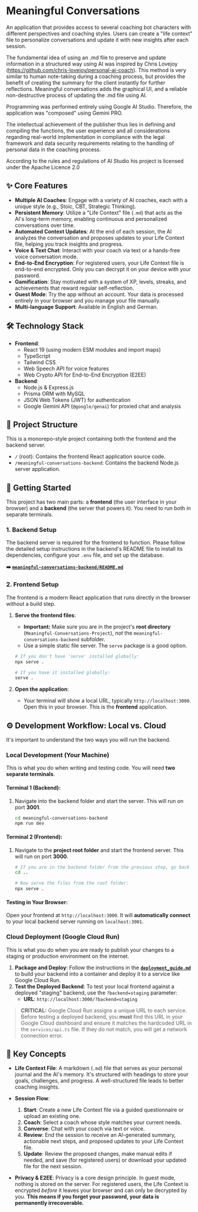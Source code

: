 # Meaningful Conversations

An application that provides access to several coaching bot characters with different perspectives and coaching styles. Users can create a "life context" file to personalize conversations and update it with new insights after each session.

The fundamental idea of using an .md file to preserve and update information in a structured way using AI was inspired by Chris Lovejoy (https://github.com/chris-lovejoy/personal-ai-coach). This method is very similar to human note-taking during a coaching process, but provides the benefit of creating the summary for the client instantly for further reflections. Meaningful conversations adds the graphical UI, and a reliable non-destructive process of updating the .md file using AI.

Programming was performed entirely using Google AI Studio. Therefore, the application was "composed" using Gemini PRO.

The intellectual achievement of the publisher thus lies in defining and compiling the functions, the user experience and all considerations regarding real-world implementation in compliance with the legal framework and data security requirements relating to the handling of personal data in the coaching process.

According to the rules and regulations of AI Studio his project is licensed under the Apache Licence 2.0

## ✨ Core Features

*   **Multiple AI Coaches**: Engage with a variety of AI coaches, each with a unique style (e.g., Stoic, CBT, Strategic Thinking).
*   **Persistent Memory**: Utilize a "Life Context" file (`.md`) that acts as the AI's long-term memory, enabling continuous and personalized conversations over time.
*   **Automated Context Updates**: At the end of each session, the AI analyzes the conversation and proposes updates to your Life Context file, helping you track insights and progress.
*   **Voice & Text Chat**: Interact with your coach via text or a hands-free voice conversation mode.
*   **End-to-End Encryption**: For registered users, your Life Context file is end-to-end encrypted. Only you can decrypt it on your device with your password.
*   **Gamification**: Stay motivated with a system of XP, levels, streaks, and achievements that reward regular self-reflection.
*   **Guest Mode**: Try the app without an account. Your data is processed entirely in your browser and you manage your file manually.
*   **Multi-language Support**: Available in English and German.

## 🛠️ Technology Stack

*   **Frontend**:
    *   React 19 (using modern ESM modules and import maps)
    *   TypeScript
    *   Tailwind CSS
    *   Web Speech API for voice features
    *   Web Crypto API for End-to-End Encryption (E2EE)
*   **Backend**:
    *   Node.js & Express.js
    *   Prisma ORM with MySQL
    *   JSON Web Tokens (JWT) for authentication
    *   Google Gemini API (`@google/genai`) for proxied chat and analysis

## 📂 Project Structure

This is a monorepo-style project containing both the frontend and the backend server.

*   `/` (root): Contains the frontend React application source code.
*   `/meaningful-conversations-backend`: Contains the backend Node.js server application.

## 🚀 Getting Started

This project has two main parts: a **frontend** (the user interface in your browser) and a **backend** (the server that powers it). You need to run both in separate terminals.

### 1. Backend Setup

The backend server is required for the frontend to function. Please follow the detailed setup instructions in the backend's README file to install its dependencies, configure your `.env` file, and set up the database.

**➡️ [`meaningful-conversations-backend/README.md`](./meaningful-conversations-backend/README.md)**

### 2. Frontend Setup

The frontend is a modern React application that runs directly in the browser without a build step.

1.  **Serve the frontend files**:
    *   **Important:** Make sure you are in the project's **root directory** (`Meaningful-Conversations-Project`), *not* the `meaningful-conversations-backend` subfolder.
    *   Use a simple static file server. The `serve` package is a good option.
    ```bash
    # If you don't have 'serve' installed globally:
    npx serve .

    # If you have it installed globally:
    serve .
    ```

2.  **Open the application**:
    *   Your terminal will show a local URL, typically `http://localhost:3000`. Open this in your browser. This is the **frontend** application.

## ⚙️ Development Workflow: Local vs. Cloud

It's important to understand the two ways you will run the backend.

### Local Development (Your Machine)

This is what you do when writing and testing code. You will need **two separate terminals**.

#### **Terminal 1 (Backend):**

1.  Navigate into the backend folder and start the server. This will run on port **3001**.
    ```bash
    cd meaningful-conversations-backend
    npm run dev
    ```

#### **Terminal 2 (Frontend):**

1.  Navigate to the **project root folder** and start the frontend server. This will run on port **3000**.
    ```bash
    # If you are in the backend folder from the previous step, go back up:
    cd ..

    # Now serve the files from the root folder:
    npx serve .
    ```

#### **Testing in Your Browser:**

Open your frontend at `http://localhost:3000`. It will **automatically connect** to your local backend server running on `localhost:3001`.

### Cloud Deployment (Google Cloud Run)

This is what you do when you are ready to publish your changes to a staging or production environment on the internet.

1.  **Package and Deploy**: Follow the instructions in the **[`deployment_guide.md`](./deployment_guide.md)** to build your backend into a container and deploy it to a service like Google Cloud Run.
2.  **Test the Deployed Backend**: To test your local frontend against a deployed "staging" backend, use the `?backend=staging` parameter:
    *   **URL**: `http://localhost:3000/?backend=staging`

> **CRITICAL:** Google Cloud Run assigns a unique URL to each service. Before testing a deployed backend, you **must** find this URL in your Google Cloud dashboard and ensure it matches the hardcoded URL in the `services/api.ts` file. If they do not match, you will get a network connection error.

## 🧠 Key Concepts

*   **Life Context File**: A markdown (`.md`) file that serves as your personal journal and the AI's memory. It's structured with headings to store your goals, challenges, and progress. A well-structured file leads to better coaching insights.

*   **Session Flow**:
    1.  **Start**: Create a new Life Context file via a guided questionnaire or upload an existing one.
    2.  **Coach**: Select a coach whose style matches your current needs.
    3.  **Converse**: Chat with your coach via text or voice.
    4.  **Review**: End the session to receive an AI-generated summary, actionable next steps, and proposed updates to your Life Context file.
    5.  **Update**: Review the proposed changes, make manual edits if needed, and save (for registered users) or download your updated file for the next session.

*   **Privacy & E2EE**: Privacy is a core design principle. In guest mode, nothing is stored on the server. For registered users, the Life Context is encrypted *before* it leaves your browser and can only be decrypted by you. **This means if you forget your password, your data is permanently irrecoverable.**

